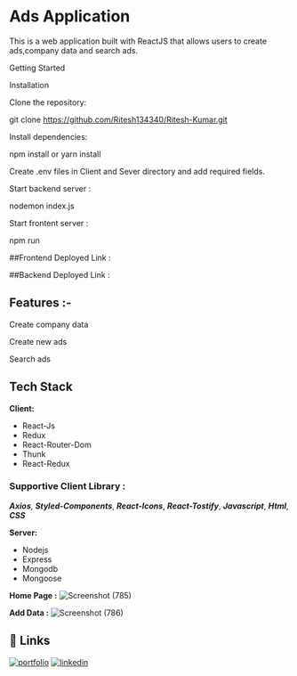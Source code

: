  # Ads  Application
This is a web application built with ReactJS that allows users to create ads,company data and search ads.


Getting Started


Installation

Clone the repository: 

git clone https://github.com/Ritesh134340/Ritesh-Kumar.git

Install dependencies:

npm install or yarn install

Create .env files in Client and Sever directory and add required fields.

Start backend server : 

nodemon index.js

Start frontent server :

npm run 


##Frontend Deployed Link :


##Backend Deployed Link : 




## Features :-

Create company data

Create new ads

Search ads




## Tech Stack

**Client:**
 - React-Js
 - Redux
 - React-Router-Dom
 - Thunk
 -  React-Redux

 ### Supportive Client Library :

  ***Axios***,
  ***Styled-Components***,
   ***React-Icons***,
***React-Tostify***,
 ***Javascript***,
 ***Html***,
  ***CSS***

**Server:** 
- Nodejs 
- Express 
- Mongodb 
- Mongoose

**Home Page :**
![Screenshot (785)](https://user-images.githubusercontent.com/105931703/233850983-183aed2b-b2ae-4d77-acc5-a3b644536b4b.png)


**Add Data :**
![Screenshot (786)](https://user-images.githubusercontent.com/105931703/233850989-b718064e-ebb5-4ffa-a11e-5eea891e7d5e.png)


## 🔗 Links
[![portfolio](https://img.shields.io/badge/my_portfolio-000?style=for-the-badge&logo=ko-fi&logoColor=white)](https://ritesh134340.github.io/)
[![linkedin](https://img.shields.io/badge/linkedin-0A66C2?style=for-the-badge&logo=linkedin&logoColor=white)](https://www.linkedin.com/in/ritesh134340/)
